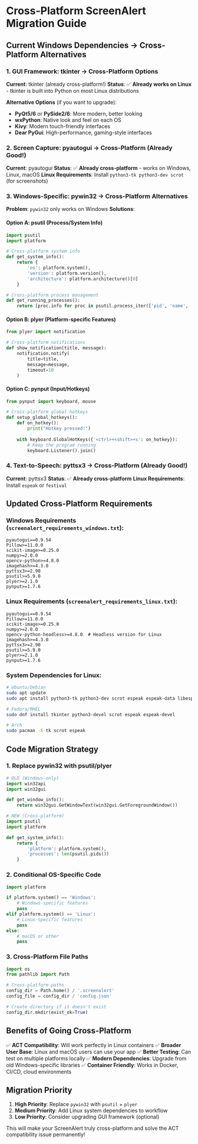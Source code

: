 # Cross-Platform ScreenAlert Migration Guide

## Current Windows Dependencies → Cross-Platform Alternatives

### 1. **GUI Framework: tkinter → Cross-Platform Options**

**Current**: tkinter (already cross-platform!)
**Status**: ✅ **Already works on Linux** - tkinter is built into Python on most Linux distributions

**Alternative Options** (if you want to upgrade):
- **PyQt5/6** or **PySide2/6**: More modern, better looking
- **wxPython**: Native look and feel on each OS
- **Kivy**: Modern touch-friendly interfaces
- **Dear PyGui**: High-performance, gaming-style interfaces

### 2. **Screen Capture: pyautogui → Cross-Platform (Already Good!)**

**Current**: pyautogui
**Status**: ✅ **Already cross-platform** - works on Windows, Linux, macOS
**Linux Requirements**: Install `python3-tk python3-dev scrot` (for screenshots)

### 3. **Windows-Specific: pywin32 → Cross-Platform Alternatives**

**Problem**: `pywin32` only works on Windows
**Solutions**:

#### Option A: **psutil** (Process/System Info)
```python
import psutil
import platform

# Cross-platform system info
def get_system_info():
    return {
        'os': platform.system(),
        'version': platform.version(),
        'architecture': platform.architecture()[0]
    }

# Cross-platform process management
def get_running_processes():
    return [proc.info for proc in psutil.process_iter(['pid', 'name', 'username'])]
```

#### Option B: **plyer** (Platform-specific Features)
```python
from plyer import notification

# Cross-platform notifications
def show_notification(title, message):
    notification.notify(
        title=title,
        message=message,
        timeout=10
    )
```

#### Option C: **pynput** (Input/Hotkeys)
```python
from pynput import keyboard, mouse

# Cross-platform global hotkeys
def setup_global_hotkeys():
    def on_hotkey():
        print("Hotkey pressed!")
    
    with keyboard.GlobalHotKeys({'<ctrl>+<shift>+s': on_hotkey}):
        # Keep the program running
        keyboard.Listener().join()
```

### 4. **Text-to-Speech: pyttsx3 → Cross-Platform (Already Good!)**

**Current**: pyttsx3
**Status**: ✅ **Already cross-platform**
**Linux Requirements**: Install `espeak` or `festival`

## Updated Cross-Platform Requirements

### Windows Requirements (`screenalert_requirements_windows.txt`):
```
pyautogui==0.9.54
Pillow>=11.0.0
scikit-image>=0.25.0
numpy>=2.0.0
opencv-python>=4.8.0
imagehash>=4.3.0
pyttsx3>=2.90
psutil>=5.9.0
plyer>=2.1.0
pynput>=1.7.6
```

### Linux Requirements (`screenalert_requirements_linux.txt`):
```
pyautogui==0.9.54
Pillow>=11.0.0
scikit-image>=0.25.0
numpy>=2.0.0
opencv-python-headless>=4.8.0  # Headless version for Linux
imagehash>=4.3.0
pyttsx3>=2.90
psutil>=5.9.0
plyer>=2.1.0
pynput>=1.7.6
```

### System Dependencies for Linux:
```bash
# Ubuntu/Debian
sudo apt update
sudo apt install python3-tk python3-dev scrot espeak espeak-data libespeak1 libespeak-dev

# Fedora/RHEL
sudo dnf install tkinter python3-devel scrot espeak espeak-devel

# Arch
sudo pacman -S tk scrot espeak
```

## Code Migration Strategy

### 1. **Replace pywin32 with psutil/plyer**
```python
# OLD (Windows-only)
import win32api
import win32gui

def get_window_info():
    return win32gui.GetWindowText(win32gui.GetForegroundWindow())

# NEW (Cross-platform)
import psutil
import platform

def get_system_info():
    return {
        'platform': platform.system(),
        'processes': len(psutil.pids())
    }
```

### 2. **Conditional OS-Specific Code**
```python
import platform

if platform.system() == 'Windows':
    # Windows-specific features
    pass
elif platform.system() == 'Linux':
    # Linux-specific features
    pass
else:
    # macOS or other
    pass
```

### 3. **Cross-Platform File Paths**
```python
import os
from pathlib import Path

# Cross-platform paths
config_dir = Path.home() / '.screenalert'
config_file = config_dir / 'config.json'

# Create directory if it doesn't exist
config_dir.mkdir(exist_ok=True)
```

## Benefits of Going Cross-Platform

✅ **ACT Compatibility**: Will work perfectly in Linux containers
✅ **Broader User Base**: Linux and macOS users can use your app
✅ **Better Testing**: Can test on multiple platforms locally
✅ **Modern Dependencies**: Upgrade from old Windows-specific libraries
✅ **Container Friendly**: Works in Docker, CI/CD, cloud environments

## Migration Priority

1. **High Priority**: Replace `pywin32` with `psutil` + `plyer`
2. **Medium Priority**: Add Linux system dependencies to workflow
3. **Low Priority**: Consider upgrading GUI framework (optional)

This will make your ScreenAlert truly cross-platform and solve the ACT compatibility issue permanently!
